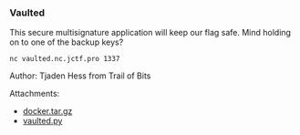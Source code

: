 ### Vaulted
This secure multisignature application will keep our flag safe. Mind holding on to one of the backup keys?

```
nc vaulted.nc.jctf.pro 1337
```


Author: Tjaden Hess from Trail of Bits


Attachments:
* [docker.tar.gz](./public/vaulted_docker.tar.gz)
* [vaulted.py](./public/vaulted.py)